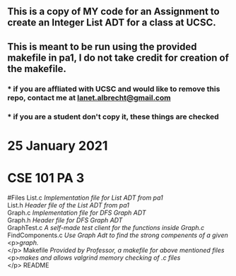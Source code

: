 
## This is a copy of MY code for an Assignment to create an Integer List ADT for a class at UCSC.
## This is meant to be run using the provided makefile in pa1, I do not take credit for creation of the makefile.

### * if you are affliated with UCSC and would like to remove this repo, contact me at lanet.albrecht@gmail.com
### * if you are a student don't copy it, these things are checked

# 25 January 2021
# CSE 101 PA 3

#Files
List.c                *Implementation file for List ADT from pa1 <br />*
List.h                *Header file of the List ADT from pa1  <br />*
Graph.c               *Implementation file for DFS Graph ADT  <br />*
Graph.h               *Header file for DFS Graph ADT  <br />*
GraphTest.c           *A self-made test client for the functions inside Graph.c  <br />*
FindComponents.c      *Use Graph Adt to find the strong compenents of a given  <br />*
                       &lt;p&gt;*graph.  <br />*&lt;/p&gt;
Makefile              *Provided by Professor, a makefile for above mentioned files  <br />*
                       &lt;p&gt;*makes and allows valgrind memory checking of .c files  <br />*&lt;/p&gt;
README 
